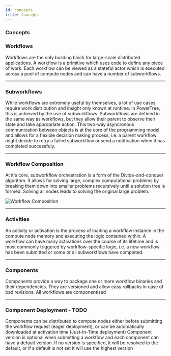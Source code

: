 ```yaml
---
id: concepts
title: Concepts
---
```


### Concepts


### Workflows

Workflows are the only building block for large-scale distributed applications. A workflow is a primitive which uses code to define any piece of work. 
Each workflow can be viewed as a stateful actor which is executed across a pool of compute nodes and can have a number of subworkflows.

___
### Subworkflows

While workflows are extremely useful by themselves, a lot of use cases require work distribution and insight only known at runtime.
In PowerTree, this is achieved by the use of subworkflows. Subworkflows are defined in the same way as workflows, but they allow their parent to observe their state and take appropriate action. This two-way asyncronous communication between objects is at the core of the programming model and allows for a flexible decision making process, i.e. a parent workflow might decide to retry a failed subworkflow or send a notification when it has completed successfuly.

___
### Workflow Composition

[//]: # (TODO: Repetition)
At it's core, subworkflow orchestration is a form of the Divide-and-conquer algorithm. It allows for solving large, complex computational problems by breaking them down into smaller problems recursively until a solution tree is formed. Solving all nodes leads to solving the original large problem.

[//]: # (TODO: Better diagram)
![Workflow Composition](assets/workflow_composition.PNG)

___
### Activities

An activity or activation is the process of loading a workflow instance in the compute node memory and executing the logic contained within. A workflow can have many activations over the course of its lifetime and is most commonly triggered by workflow-specific logic, i.e. a new workflow has been submitted or some or all subworkflows have completed.

___
### Components

Components provide a way to package one or more workflow binaries and their dependencies.
They are versioned and allow easy rollbacks in case of bad revisions. All workflows are componentised 

___
### Component Deployment - TODO

Components can be distributed to compute nodes either before submitting the workflow request (eager deployment), or can be automatically downloaded at activation time (Just-In-Time deployment)
Component version is optional when submitting a workflow and each component can have a default version.
If no version is specified, it will be resolved to the default, or if a default is not set it will use the highest version
